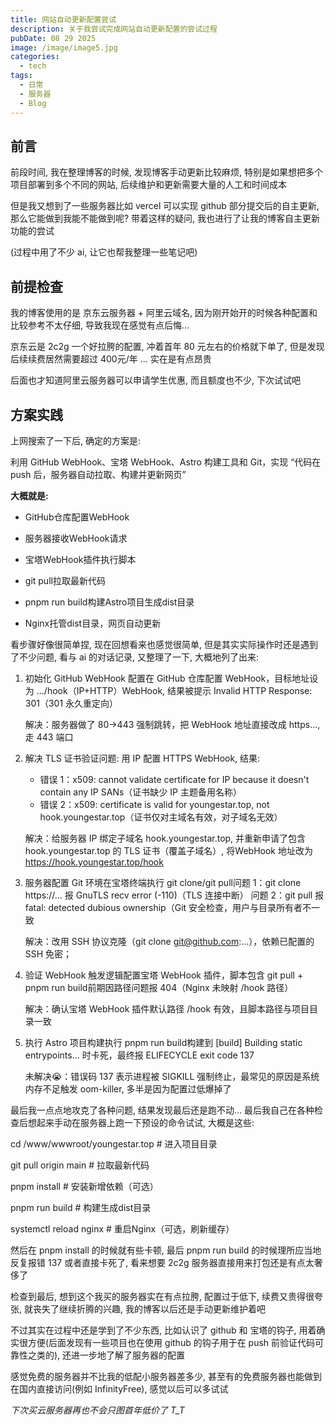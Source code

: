```yaml
---
title: 网站自动更新配置尝试
description: 关于我尝试完成网站自动更新配置的尝试过程
pubDate: 08 29 2025
image: /image/image5.jpg
categories:
  - tech
tags:
  - 日常
  - 服务器
  - Blog
---
```


## 前言

前段时间, 我在整理博客的时候, 发现博客手动更新比较麻烦, 特别是如果想把多个项目部署到多个不同的网站, 后续维护和更新需要大量的人工和时间成本

但是我又想到了一些服务器比如 vercel 可以实现 github 部分提交后的自主更新, 那么它能做到我能不能做到呢? 带着这样的疑问, 我也进行了让我的博客自主更新功能的尝试

(过程中用了不少 ai, 让它也帮我整理一些笔记吧)

<!-- 网页自动更新功能（GitHub WebHook + 服务器自动拉取构建）实现过程笔记 -->

## 前提检查

我的博客使用的是 京东云服务器 + 阿里云域名, 因为刚开始开的时候各种配置和比较参考不太仔细, 导致我现在感觉有点后悔...

京东云是 2c2g 一个好拉胯的配置, 冲着首年 80 元左右的价格就下单了, 但是发现后续续费居然需要超过 400元/年 ... 实在是有点昂贵

后面也才知道阿里云服务器可以申请学生优惠, 而且额度也不少, 下次试试吧

## 方案实践

上网搜索了一下后, 确定的方案是:

利用 GitHub WebHook、宝塔 WebHook、Astro 构建工具和 Git，实现 “代码在 push 后，服务器自动拉取、构建并更新网页”

**大概就是:**

- GitHub仓库配置WebHook

- 服务器接收WebHook请求

- 宝塔WebHook插件执行脚本

- git pull拉取最新代码

- pnpm run build构建Astro项目生成dist目录

- Nginx托管dist目录，网页自动更新

看步骤好像很简单捏, 现在回想看来也感觉很简单, 但是其实实际操作时还是遇到了不少问题, 看与 ai 的对话记录, 又整理了一下, 大概地列了出来:

1. 初始化 GitHub WebHook 配置在 GitHub 仓库配置 WebHook，目标地址设为 .../hook（IP+HTTP）WebHook, 结果被提示 Invalid HTTP Response: 301（301 永久重定向）

   解决：服务器做了 80→443 强制跳转，把 WebHook 地址直接改成 https..., 走 443 端口

2. 解决 TLS 证书验证问题: 用 IP 配置 HTTPS WebHook, 结果:

   - 错误 1：x509: cannot validate certificate for IP because it doesn't contain any IP SANs（证书缺少 IP 主题备用名称）
   - 错误 2：x509: certificate is valid for youngestar.top, not hook.youngestar.top（证书仅对主域名有效，对子域名无效）

   解决：给服务器 IP 绑定子域名 hook.youngestar.top, 并重新申请了包含 hook.youngestar.top 的 TLS 证书（覆盖子域名）, 将WebHook 地址改为 https://hook.youngestar.top/hook

3. 服务器配置 Git 环境在宝塔终端执行 git clone/git pull问题 1：git clone https://... 报 GnuTLS recv error (-110)（TLS 连接中断）
   问题 2：git pull 报 fatal: detected dubious ownership（Git 安全检查，用户与目录所有者不一致

   解决：改用 SSH 协议克隆（git clone git@github.com:...），依赖已配置的 SSH 免密；

4. 验证 WebHook 触发逻辑配置宝塔 WebHook 插件，脚本包含 git pull + pnpm run build前期因路径问题报 404（Nginx 未映射 /hook 路径）

   解决：确认宝塔 WebHook 插件默认路径 /hook 有效，且脚本路径与项目目录一致

5. 执行 Astro 项目构建执行 pnpm run build构建到 [build] Building static entrypoints... 时卡死，最终报 ELIFECYCLE exit code 137

   未解决😭：错误码 137 表示进程被 SIGKILL 强制终止，最常见的原因是系统内存不足触发 oom-killer, 多半是因为配置过低爆掉了

最后我一点点地攻克了各种问题, 结果发现最后还是跑不动... 最后我自己在各种检查后想起来手动在服务器上跑一下预设的命令试试, 大概是这些:

cd /www/wwwroot/youngestar.top # 进入项目目录

git pull origin main # 拉取最新代码

pnpm install # 安装新增依赖（可选）

pnpm run build # 构建生成dist目录

systemctl reload nginx # 重启Nginx（可选，刷新缓存）

然后在 pnpm install 的时候就有些卡顿, 最后 pnpm run build 的时候理所应当地反复报错 137 或者直接卡死了, 看来想要 2c2g 服务器直接用来打包还是有点太奢侈了

检查到最后, 想到这个我买的服务器实在有点拉胯, 配置过于低下, 续费又贵得很夸张, 就丧失了继续折腾的兴趣, 我的博客以后还是手动更新维护着吧

不过其实在过程中还是学到了不少东西, 比如认识了 github 和 宝塔的钩子, 用着确实很方便(后面发现有一些项目也在使用 github 的钩子用于在 push 前验证代码可靠性之类的), 还进一步地了解了服务器的配置

感觉免费的服务器并不比我的低配小服务器差多少, 甚至有的免费服务器也能做到在国内直接访问(例如 InfinityFree), 感觉以后可以多试试

_下次买云服务器再也不会只图首年低价了 T_T_
